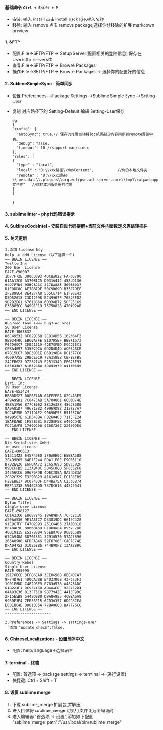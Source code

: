 #### 基础命令 `Ctrl + Shift + P`
* 安装: 输入 install 点击 install package,输入名称
* 移除: 输入 remove  点击 remove package,选择你想移除的扩展
  markdown preview 

#### 1. SFTP
* 配置:File->SFTP/FTP -> Setup Server(配置相关的登陆信息) 保存在User\sftp_servers中
* 查看:File->SFTP/FTP ->	Browse Packages
* 操作:File->SFTP/FTP -> Browse Packages -> 选择你的配置好的信息

#### 2. SublimeSimpleSync - 简单同步	  
* 设置 Preferences-->Package Settings-->Sublime Simple Sync-->Setting-User
* 复制 对应路径下的 Setting-Default 编辑 Setting-User保存

      eg:
      {
      "config": {
        "autoSync": true,// 保存的时候自动将local路径的内容同步到remote路径中去。
        "debug": false,
        "timeout": 10 //support mac/Linux
      },
      "rules": [
      {
        "type" : "local",
        "local" : "D:\\xxx路径\\WebContent",           //你的本地文件夹
        "remote" : "D:\\xxxx路径\\.metadata\\.plugins\\org.eclipse.wst.server.core\\tmp1\\wtpwebapps\\xxx文件夹"   //你的本地服务器的位置
      }
      ]
    }

#### 3. sublimelinter - php代码错误提示

#### 4. SublimeCodeIntel - 安装自动代码提醒+当前文件内函数定义等跳转插件

#### 5. 关闭更新
    1.添加 license key 
    Help -> add License (以下选择一个)
    —– BEGIN LICENSE —– 
    TwitterInc 
    200 User License 
    EA7E-890007 
    1D77F72E 390CDD93 4DCBA022 FAF60790 
    61AA12C0 A37081C5 D0316412 4584D136 
    94D7F7D4 95BC8C1C 527DA828 560BB037 
    D1EDDD8C AE7B379F 50C9D69D B35179EF 
    2FE898C4 8E4277A8 555CE714 E1FB0E43 
    D5D52613 C3D12E98 BC49967F 7652EED2 
    9D2D2E61 67610860 6D338B72 5CF95C69 
    E36B85CC 84991F19 7575D828 470A92AB 
    —— END LICENSE ——
    
    —– BEGIN LICENSE —– 
    Bug7sec Team (www.bug7sec.org) 
    50 User License 
    EA7E-1068832 
    86C49532 8F829C68 2ED18D56 162664F2 
    8B934F0C EB60A7FE 81D7D5EF BB8F1673 
    F67D69C7 C5E21B19 42E7EFBD D9C2BBC1 
    CEBA4697 535E29CA 0D2D0D4D ACE548CE 
    07815DC7 BDE3901E D5D198E4 BC1677C0 
    46097A55 29BCE0C9 72A358E8 CEFEEFB5 
    24CEB623 D7232749 F2515349 FB675F93 
    C55635A7 B1E32AB0 3D055979 041E0359 
    —— END LICENSE ——
    
    —– BEGIN LICENSE —– 
    Esri, Inc 
    19 User License 
    EA7E-853424 
    BBB0D927 00F6E4AB 0AFFEFEA 82C4A3E5 
    4F9A99D1 7C0475AB 5A708861 6C81D74E 
    4BBA1F56 877CE0E2 88126328 486D8600 
    8A0A85D7 49671882 49969D92 312F27A7 
    5CCAE55B D711D4E2 9069DE55 B510370C 
    9499567E 61D548BA FB260403 711DFE24 
    1BAFDA6D 1F52E6B1 B728EF5B A40CCD4D 
    FD716AF5 1760D208 0E05F26E 22660950 
    —— END LICENSE ——
    
    —– BEGIN LICENSE —– 
    Die Socialisten GmbH 
    10 User License 
    EA7E-800613 
    51311422 E45F49ED 3F0ADE0C E5B8A508 
    2F4D9B65 64E1E244 EDA11F0E F9D06110 
    B7B2E826 E6FDAA72 2C653693 5D80582F 
    09DCFFB5 113A940C 5045C0CD 5F8332F8 
    34356CC6 D96F6FDB 4DEC20EA 0A24D83A 
    2C82C329 E3290B29 A16109A7 EC198EB9 
    F28EBB17 9C07403F D44BA75A C23C6874 
    EBF11238 5546C3DD 737DC616 445C2941 
    —— END LICENSE ——
    
    —– BEGIN LICENSE —– 
    Dylan Tittel 
    Single User License 
    EA7E-898127 
    CD1A23C0 E8687245 18A89BFA 7CF52C10 
    A20AA536 9E1A57C7 D33839DC 6613C428 
    91E9C7FF F4702893 251C6403 27A10818 
    6F48AC9C BB66843D C1D60DEA B952C2D0 
    40019115 E5278B04 95EBB709 D6B1C5B9 
    67CA940A 88701851 32910570 57AD5B96 
    263A8906 AFBFAB46 52F6706F CACFC74E 
    DFAD4752 D10E58B6 744B90F2 13AF2B9C 
    —— END LICENSE ——
    
    —– BEGIN LICENSE —– 
    Country Rebel 
    Single User License 
    EA7E-993095 
    19176BCE 3FF86EA0 3CE86508 6BE4DCA7 
    9F74D761 4D0CAD8B E4033008 43FC73F3 
    1C01F6DD C4829BE9 E7830578 A4823ADC 
    61B224F1 DC93C458 ABAAAE0F 925C32D4 
    04A83C36 813FF6C8 9877942C 4418F99C 
    2F15E5B8 544EDB80 D9A86985 4CBBA6A8 
    998DE3E4 7FB33E15 6CD30357 6DC96CEA 
    ECB1BC4E D8010D5A 77BA86C8 BA7F76CC 
    —— END LICENSE ——
    --------------------- 
    
    2.Preferences -> Settings -> settings-user 
      添加 "update_check":false,

#### 6. ChineseLocalizations - 设置简体中文
* 配置: help/language->选择语言

#### 7. terminal - 终端   
* 配置: 首选项 -> package settings -> terminal -> (进行设置)
* 快捷键: Ctrl + Shift + T

#### 8. 设置 sublime merge
  1. 下载 sublime_merge 扩展包,并解压
  2. 进入目录将 sublime_merge 可执行文件设为全局访问
  3. 进入编辑器 "首选项 -> 设置",添加如下配置
  "sublime_merge_path":"/usr/local/bin/sublime_merge"